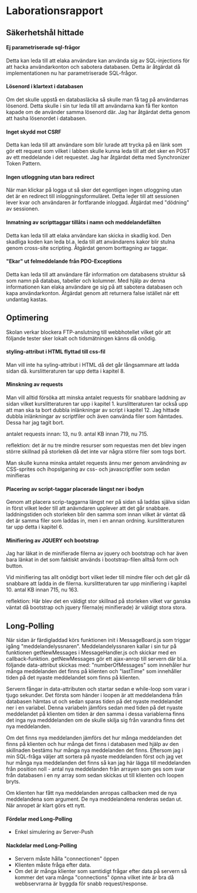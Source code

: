Laborationsrapport
==================

Säkerhetshål hittade
--------------------
#### Ej parametriserade sql-frågor
Detta kan leda till att elaka användare kan använda sig av SQL-injections för att hacka användarkonton och sabotera databasen.
Detta är åtgärdat då implementationen nu har parametriserade SQL-frågor. 
   
#### Lösenord i klartext i databasen
Om det skulle uppstå en databasläcka så skulle man få tag på användarnas lösenord.
Detta skulle i sin tur leda till att användarna kan få fler konton kapade om de använder samma lösenord där.
Jag har åtgärdat detta genom att hasha lösenordet i databasen.

#### Inget skydd mot CSRF
Detta kan leda till att användare som blir lurade att trycka på en länk som gör ett request som vilket i labben skulle kunna leda till
att det sker en POST av ett meddelande i det requestet.
Jag har åtgärdat detta med Synchronizer Token Pattern.

#### Ingen utloggning utan bara redirect
När man klickar på logga ut så sker det egentligen ingen utloggning utan det är en redirect till inloggningsformuläret.
Detta leder till att sessionen lever kvar och användaren är fortfarande inloggad.
Åtgärdat med "dödning" av sessionen.

#### Inmatning av scripttaggar tillåts i namn och meddelandefälten
Detta kan leda till att elaka användare kan skicka in skadlig kod.
Den skadliga koden kan leda bl.a. leda till att användarens kakor blir stulna genom cross-site scripting.
Åtgärdat genom borttagning av taggar.
    
#### "Ekar" ut felmeddelande från PDO-Exceptions
Detta kan leda till att användare får information om databasens struktur så som namn på databas, tabeller och kolumner.
Med hjälp av denna informationen kan elaka användare ge sig på att sabotera databasen och kapa användarkonton.
Åtgärdat genom att returnera false istället när ett undantag kastas.


Optimering
----------
Skolan verkar blockera FTP-anslutning till webbhotellet vilket gör att följande tester sker lokalt och tidsmätningen känns då onödig.

#### styling-attribut i HTML flyttad till css-fil
Man vill inte ha syling-attribut i HTML då det går långsammare att ladda sidan då.
kurslitteraturen tar upp detta i kapitel 8.


#### Minskning av requests
Man vill alltid försöka att minska antalet requests för snabbare laddning av sidan vilket kurslitteraturen tar upp i kapitel 1.
kurslitteraturen tar också upp att man ska ta bort dubbla inlänkningar av script i kapitel 12.
Jag hittade dubbla inlänkningar av scriptfiler och även oanvända filer som hämtades. Dessa har jag tagit bort.

antalet requests innan: 13, nu 9.
antal KB innan 719, nu 715.

reflektion: det är nu tre mindre resurser som requestas men det blev ingen större skillnad på storleken då det inte var några större filer som togs bort.

Man skulle kunna minska antalet requests ännu mer genom användning av CSS-sprites och ihopslganing av css- och
javascriptfiler som sedan minifieras

#### Placering av script-taggar placerade längst ner i bodyn
Genom att placera scrip-taggarna längst ner på sidan så laddas själva sidan in först vilket leder till att anävndaren upplever att det går snabbare.
laddningstiden och storleken blir den samma som innan vilket är väntat då det är samma filer som laddas in, men i en annan ordning.
kurslitteraturen tar upp detta i kapitel 6.

#### Minifiering av JQUERY och bootstrap
Jag har läkat in de minifierade filerna av jquery och bootstrap och har även bara länkat in det som faktiskt används i
bootstrap-filen alltså form och button.

Vid minifiering tas allt onödigt bort vilket leder till mindre filer och det går då snabbare att ladda in de filerna.
kurslitteraturen tar upp minifiering i kapitel 10.
antal KB innan 715, nu 163.

reflektion: Här blev det en väldigt stor skillnad på storleken vilket var ganska väntat då bootstrap och jquery filerna(ej minifierade)
är väldigt stora stora.


Long-Polling
------------
När sidan är färdigladdad körs funktionen init i MessageBoard.js som triggar igång "meddelandelyssnaren".
Meddelandelyssnaren kallar i sin tur på funktionen getNewMessages i MessageHandler.js och skickar med en callback-funktion.
getNewMessages gör ett ajax-anrop till servern där bl.a. följande data-attribut skickas med:
"numberOfMessages" som innehåler hur många meddelanden det finns på klienten och "lastTime" som innehåller tiden på det nyaste meddelandet som finns på klienten.

Servern fångar in data-attributen och startar sedan e while-loop som varar i tjugo sekunder. Det första som händer i loopen är att meddelandena från databasen hämtas ut
och sedan sparas tiden på det nyaste meddelandet ner i en variabel. Denna variabeln jämförs sedan med tiden på det nyaste meddelandet på klienten om tiden är den samma i
dessa variablerna finns det inga nya medddelanden om de skulle skilja sig från varandra finns det nya meddelanden.

Om det finns nya meddelanden jämförs det hur många meddelanden det finns på klienten och hur många det finns i databasen med hjälp av den skillnaden bestäms hur många
nya meddelanden det finns. Eftersom jag i min SQL-fråga väljer att sortera på nyaste meddelanden först och jag vet hur många nya meddelanden det finns så kan jag här lägga
till meddelanden från position noll - antal nya meddelanden från arrayen som ges som svar från databasen i en ny array som sedan skickas ut till klienten och loopen bryts.

Om klienten har fått nya meddelanden anropas callbacken med de nya meddelandena som argument. De nya meddelandena renderas sedan ut.
När anropet är klart görs ett nytt.

#### Fördelar med Long-Polling
*  Enkel simulering av Server-Push

#### Nackdelar med Long-Polling
*  Servern måste hålla "connectionen" öppen
*  Klienten måste fråga efter data.
*  Om det är många klienter som samtidigt frågar efter data på servern så kommer det vara många "connections" öpnna vilket inte är bra då webbservrarna är byggda för snabb request/response.







